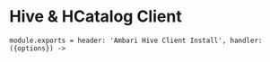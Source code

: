 
# Hive & HCatalog Client

    module.exports = header: 'Ambari Hive Client Install', handler: ({options}) ->
